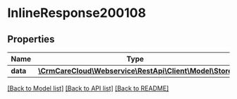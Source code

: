 # InlineResponse200108

## Properties
Name | Type | Description | Notes
------------ | ------------- | ------------- | -------------
**data** | [**\CrmCareCloud\Webservice\RestApi\Client\Model\Store**](Store.md) |  | [optional] 

[[Back to Model list]](../../README.md#documentation-for-models) [[Back to API list]](../../README.md#documentation-for-api-endpoints) [[Back to README]](../../README.md)

